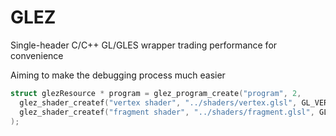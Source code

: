 # GLEZ
Single-header C/C++ GL/GLES wrapper trading performance for convenience

Aiming to make the debugging process much easier 

```c
struct glezResource * program = glez_program_create("program", 2,
  glez_shader_createf("vertex shader", "../shaders/vertex.glsl", GL_VERTEX_SHADER),
  glez_shader_createf("fragment shader", "../shaders/fragment.glsl", GL_FRAGMENT_SHADER)
);
```
